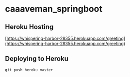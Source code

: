 # caaaveman_springboot

## Heroku Hosting

[https://whispering-harbor-28355.herokuapp.com/greeting](https://whispering-harbor-28355.herokuapp.com/greeting)

## Deploying to Heroku

```
git push heroku master
```


